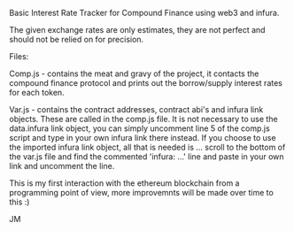 Basic Interest Rate Tracker for Compound Finance using web3 and infura.

The given exchange rates are only estimates, they are not perfect and should not be relied on for precision.

Files:

Comp.js - contains the meat and gravy of the project, it contacts the compound finance protocol and prints out the borrow/supply interest rates for each token.

Var.js - contains the contract addresses, contract abi's and infura link objects. These are called in the comp.js file. It is not necessary to use the data.infura link object, 
you can simply uncomment line 5 of the comp.js script and type in your own infura link there instead. If you choose to use the imported infura link object, all that is needed is
... scroll to the bottom of the var.js file and find the commented 'infura: ...' line and paste in your own link and uncomment the line.

This is my first interaction with the ethereum blockchain from a programming point of view, more improvemnts will be made over time to this :)

JM
  